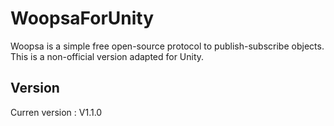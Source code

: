 # WoopsaForUnity
Woopsa is a simple free open-source protocol to publish-subscribe objects. This is a non-official version adapted for Unity.

## Version
Curren version : V1.1.0
